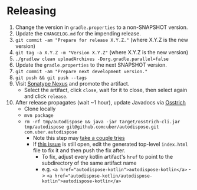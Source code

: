 Releasing
=========

 1. Change the version in `gradle.properties` to a non-SNAPSHOT version.
 2. Update the `CHANGELOG.md` for the impending release.
 3. `git commit -am "Prepare for release X.Y.Z."` (where X.Y.Z is the new version)
 4. `git tag -a X.Y.Z -m "Version X.Y.Z"` (where X.Y.Z is the new version)
 5. `./gradlew clean uploadArchives -Dorg.gradle.parallel=false`
 6. Update the `gradle.properties` to the next SNAPSHOT version.
 7. `git commit -am "Prepare next development version."`
 8. `git push && git push --tags`
 9. Visit [Sonatype Nexus](https://oss.sonatype.org/) and promote the artifact.
     - Select the artifact, click `close`, wait for it to close, then select again and click 
     `release`.
 10. After release propagates (wait ~1 hour), update Javadocs via [Osstrich](https://github.com/square/osstrich)
     - Clone locally
     - `mvn package`
     - `rm -rf tmp/autodispose && java -jar target/osstrich-cli.jar tmp/autodispose git@github.com:uber/autodispose.git com.uber.autodispose`
       - Note this step may [take a couple tries](https://github.com/square/osstrich/issues/17)
       - If [this issue](https://github.com/square/osstrich/issues/18) is still open, edit the generated top-level `index.html` file to fix it and then push the fix after.
         - To fix, adjust every kotlin artifact's `href` to point to the subdirectory of the same artifact name
         - e.g. `<a href="autodispose-kotlin">autodispose-kotlin</a>` -> `<a href="autodispose-kotlin/autodispose-kotlin">autodispose-kotlin</a>`
